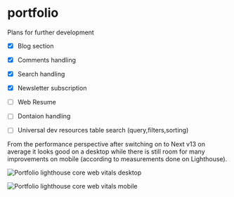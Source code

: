 # portfolio

Plans for further development

- [x] Blog section
- [x] Comments handling
- [x] Search handling
- [x] Newsletter subscription
- [ ] Web Resume 
- [ ] Dontaion handling
- [ ] Universal dev resources table search (query,filters,sorting)


From the performance perspective after switching on to Next v13 on average it looks good on a desktop while there is still room for many improvements on mobile (according to measurements done on Lighthouse).

![Portfolio lighthouse core web vitals desktop](https://azinko.s3.eu-central-1.amazonaws.com/portfolio-lightspeed-desktop)

![Portfolio lighthouse core web vitals mobile](https://azinko.s3.eu-central-1.amazonaws.com/portfolio-lightspeed-mobile)
